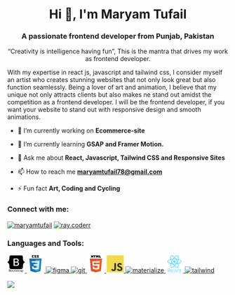 <h1 align="center">Hi 👋, I'm Maryam Tufail</h1>
<h3 align="center">A passionate frontend developer from Punjab, Pakistan</h3>

<p align="center">
  “Creativity is intelligence having fun”, This is the mantra that drives my work as frontend developer.

With my expertise in react js, javascript and tailwind css, I consider myself an artist who creates stunning websites that not only look great but also function seamlessly. Being a lover of art and animation, I believe that my unique not only attracts clients but also makes ne stand out amidst the competition as a frontend developer. 
I will be the frontend developer, if you want your website to stand out with responsive design and smooth animations.</p>

- 🔭 I’m currently working on **Ecommerce-site**

- 🌱 I’m currently learning **GSAP and Framer Motion.**

- 💬 Ask me about **React, Javascript, Tailwind CSS and Responsive Sites**

- 📫 How to reach me **maryamtufail78@gmail.com**

- ⚡ Fun fact **Art, Coding and Cycling**

<h3 align="left">Connect with me:</h3>
<p align="left">
<a href="https://linkedin.com/in/maryamtufail" target="blank"><img align="center" src="https://raw.githubusercontent.com/rahuldkjain/github-profile-readme-generator/master/src/images/icons/Social/linked-in-alt.svg" alt="maryamtufail" height="30" width="40" /></a>
<a href="https://instagram.com/ray.coderr" target="blank"><img align="center" src="https://raw.githubusercontent.com/rahuldkjain/github-profile-readme-generator/master/src/images/icons/Social/instagram.svg" alt="ray.coderr" height="30" width="40" /></a>
</p>

<h3 align="left">Languages and Tools:</h3>
<p align="left"> <a href="https://getbootstrap.com" target="_blank" rel="noreferrer"> <img src="https://raw.githubusercontent.com/devicons/devicon/master/icons/bootstrap/bootstrap-plain-wordmark.svg" alt="bootstrap" width="40" height="40"/> </a> <a href="https://www.w3schools.com/css/" target="_blank" rel="noreferrer"> <img src="https://raw.githubusercontent.com/devicons/devicon/master/icons/css3/css3-original-wordmark.svg" alt="css3" width="40" height="40"/> </a> <a href="https://www.figma.com/" target="_blank" rel="noreferrer"> <img src="https://www.vectorlogo.zone/logos/figma/figma-icon.svg" alt="figma" width="40" height="40"/> </a> <a href="https://git-scm.com/" target="_blank" rel="noreferrer"> <img src="https://www.vectorlogo.zone/logos/git-scm/git-scm-icon.svg" alt="git" width="40" height="40"/> </a> <a href="https://www.w3.org/html/" target="_blank" rel="noreferrer"> <img src="https://raw.githubusercontent.com/devicons/devicon/master/icons/html5/html5-original-wordmark.svg" alt="html5" width="40" height="40"/> </a> <a href="https://developer.mozilla.org/en-US/docs/Web/JavaScript" target="_blank" rel="noreferrer"> <img src="https://raw.githubusercontent.com/devicons/devicon/master/icons/javascript/javascript-original.svg" alt="javascript" width="40" height="40"/> </a> <a href="https://materializecss.com/" target="_blank" rel="noreferrer"> <img src="https://raw.githubusercontent.com/prplx/svg-logos/5585531d45d294869c4eaab4d7cf2e9c167710a9/svg/materialize.svg" alt="materialize" width="40" height="40"/> </a> <a href="https://reactjs.org/" target="_blank" rel="noreferrer"> <img src="https://raw.githubusercontent.com/devicons/devicon/master/icons/react/react-original-wordmark.svg" alt="react" width="40" height="40"/> </a> <a href="https://tailwindcss.com/" target="_blank" rel="noreferrer"> <img src="https://www.vectorlogo.zone/logos/tailwindcss/tailwindcss-icon.svg" alt="tailwind" width="40" height="40"/> </a> </p>

<a href=""> <img align="center" src="https://github-readme-stats-sigma-five.vercel.app/api/top-langs/?username=maryamtufail&theme=react&line_height=40&hide=css"/> </a>
